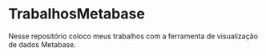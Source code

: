 # TrabalhosMetabase

Nesse repositório coloco meus trabalhos com a ferramenta de visualização de dados Metabase.
